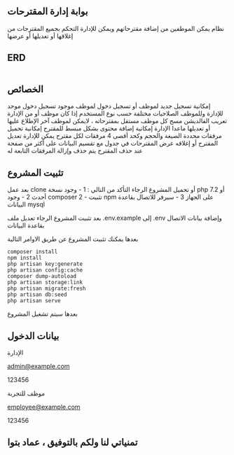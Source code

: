 

## بوابة إدارة المقترحات

نظام يمكن الموظفين من إضافة مقترحاتهم
ويمكن للإدارة التحكم بجميع المقترحات من إغلاقها أو تعديلها أو عرضها

## ERD

<p align="center"><img srchttps://previews.dropbox.com/p/thumb/AA4J6Yr79YfyJxZTx0OS3lmvpXy-uNEW_aTrY93R6C3IZ8HotWtamzlQkjPzOS76UH_x3t8NzQrhfR2KqaLFvNWUVLLrWrozEYHWsa1cwuDL0eqGFbHtL9HlHGRpteyuf3EM7hLBK0gyBthP7BzSonXmekjH52Ce_gcN8gSDPEwvgRD0ieVWpmH_mvE__tSiluPGVQIedJ1nBvAHoKxvoCKpNDSmzS8OD_Dm4iZI2RMxqXhdBQDGhAZQYNyz9IE2whGPve8-aorh3Y96w-neahqqfhMLHEBryxOO3lDyo7aT0zbvjNNiHDBfzC3XqqCzetvV47gA_B0svUE5Iab6jb-cU-jTypHdUZOF_aK3S3vLHA/p.png?fv_content=true&size_mode=5"></p>

## الخصائص
إمكانية تسجيل جديد لموظف أو تسجيل دخول لموظف موجود
تسجيل دخول موحد للإدارة وللموظف
الصلاحيات مختلفة حسب نوع المستخدم إذا كان موظف أو من الإدارة
تعريب الفالديشن مسج
كل موظف مستقل بمقترحاته ، لايمكن لموظف آخر الإطلاع عليها أو تعديلها ماعدا الإدارة
إمكانية إضافة محتوى بشكل مبسط للمقترح
إمكانية تحميل مرفقات محددة الصيغة والحجم وكحد أقصى 4 مرفقات لكل مقترح
يمكن للإدارة تعديل المقترح أو إغلاقه
عرض المقترحات في جدول مع  تقسيم البيانات على أكثر من صفحة
عند حذف المقترح يتم حذف وإزالة المرفقات التابعة له

## تثبيت المشروع

بعد عمل clone أو تحميل المشروع الرجاء التأكد من التالي : 
 1 - وجود نسخة php 7.2 أو أحدث
 2 - وجود composer
 2 - تثبيت npm على الجهاز
 3 - سيرفر للاتصال بقاعدة البيانات mysql

بعد تثبيت المشروع الرجاء تعديل ملف
.env.example 
إلى
.env
وإضافة بيانات الاتصال بقاعدة البيانات

بعدها يمكنك تثبيت المشروع عن طريق الاوامر التالية

```
composer install
npm install
php artisan key:generate
php artisan config:cache 
composer dump-autoload
php artisan storage:link
php artisan migrate:fresh
php artisan db:seed
php artisan serve
```
بعدها سيتم تشغيل المشروع 

## بيانات الدخول

الإدارة

admin@example.com

123456

موظف للتجربة

employee@example.com

123456

## تمنياتي لنا ولكم بالتوفيق ، عماد بتوا

